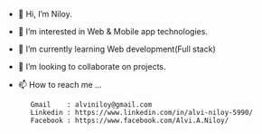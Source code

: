 - 👋 Hi, I’m Niloy.
- 👀 I’m interested in Web & Mobile app technologies.
- 🌱 I’m currently learning Web development(Full stack)
- 💞️ I’m looking to collaborate on projects.
- 📫 How to reach me ...

         Gmail    : alviniloy@gmail.com
         Linkedin : https://www.linkedin.com/in/alvi-niloy-5990/
         Facebook : https://www.facebook.com/Alvi.A.Niloy/

<!---
Niloy-5990/Niloy-5990 is a ✨ special ✨ repository because its `README.md` (this file) appears on your GitHub profile.
You can click the Preview link to take a look at your changes.
--->
